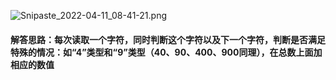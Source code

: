 ![Snipaste_2022-04-11_08-41-21.png](https://github.com/Susancutie/LeetCode-test-questions/blob/main/IMG/Snipaste_2022-04-11_08-41-21.png?raw=true)

#### 解答思路：每次读取一个字符，同时判断这个字符以及下一个字符，判断是否满足特殊的情况：如“4”类型和“9”类型（40、90、400、900同理），在总数上面加相应的数值
